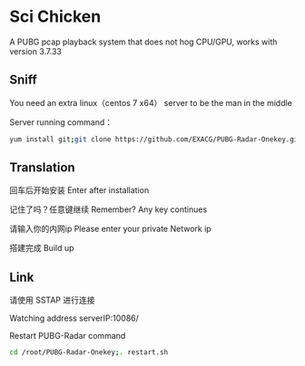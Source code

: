 # Sci Chicken

A PUBG pcap playback system that does not hog CPU/GPU, works with version 3.7.33

## Sniff

You need an extra linux（centos 7 x64） server to be the man in the middle

Server running command：
```bash
yum install git;git clone https://github.com/EXACG/PUBG-Radar-Onekey.git; chmod +x ./root/PUBG-Radar-Onekey/update.sh; ./root/PUBG-Radar-Onekey/update.sh
```

## Translation

回车后开始安装  Enter after installation

记住了吗？任意键继续  Remember? Any key continues

请输入你的内网ip   Please enter your private Network ip

搭建完成 Build up


## Link

请使用 SSTAP 进行连接

Watching address serverIP:10086/

Restart PUBG-Radar command

```bash
cd /root/PUBG-Radar-Onekey;. restart.sh
